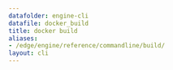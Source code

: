 ```yaml
---
datafolder: engine-cli
datafile: docker_build
title: docker build
aliases:
- /edge/engine/reference/commandline/build/
layout: cli
---
```


<!--
This page is automatically generated from Docker's source code. If you want to
suggest a change to the text that appears here, open a ticket or pull request
in the source repository on GitHub:

https://github.com/docker/cli
-->